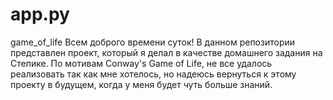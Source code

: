 # app.py
game_of_life
Всем доброго времени суток! В данном репозитории представлен проект, который я делал в качестве домашнего задания на Степике. По мотивам Conway's Game of Life, 
не все удалось реализовать так как мне хотелось, но надеюсь вернуться к этому проекту в будущем, когда у меня будет чуть больше знаний.
